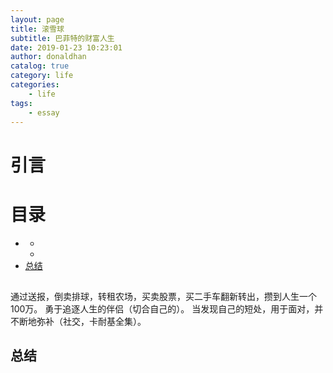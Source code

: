 ```yaml
---
layout: page
title: 滚雪球
subtitle: 巴菲特的财富人生
date: 2019-01-23 10:23:01
author: donaldhan
catalog: true
category: life
categories:
    - life
tags:
    - essay
---
```


# 引言


# 目录
* [](#)
    * [](#)
    * [](#)
* [总结](#总结)

##


通过送报，倒卖排球，转租农场，买卖股票，买二手车翻新转出，攒到人生一个100万。
勇于追逐人生的伴侣（切合自己的）。
当发现自己的短处，用于面对，并不断地弥补（社交，卡耐基全集）。





###




###




## 总结
